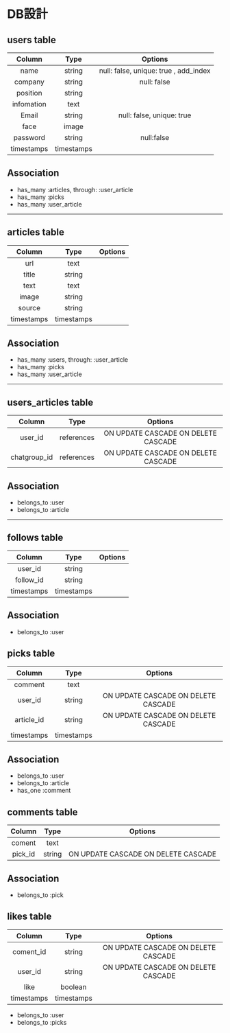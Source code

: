 # DB設計

## users table

  |Column       |Type      |Options                   |
  |:-----------:|:--------:|:------------------------:|
  |name         |string    |null: false, unique: true , add_index|
  |company      |string    |null: false               |
  |position     |string    |                          |
  |infomation   |text      |                          |
  |Email        |string    |null: false, unique: true |
  |face         |image     |                          |
  |password     |string    |null:false                |
  |timestamps   |timestamps|                          |

## Association  

  - has_many :articles, through: :user_article
  - has_many :picks
  - has_many :user_article

*****



## articles table  

  |Column       |Type         |Options                   |
  |:-----------:|:-----------:|:------------------------:|
  |url          |text         |                          |
  |title        |string       |                          |
  |text         |text         |                          |
  |image        |string       |                          |
  |source       |string       |                          |
  |timestamps   |timestamps   |                          |

## Association  

  - has_many :users, through: :user_article
  - has_many :picks
  - has_many :user_article

*****



## users_articles table  

  |Column       |Type         |Options                   |
  |:-----------:|:-----------:|:------------------------:|
  |user_id      |references   |ON UPDATE CASCADE ON DELETE CASCADE|
  |chatgroup_id |references   |ON UPDATE CASCADE ON DELETE CASCADE|


## Association  

  - belongs_to :user
  - belongs_to :article

*****



## follows table  

  |Column       |Type         |Options                   |
  |:-----------:|:-----------:|:------------------------:|
  |user_id      |string       |                          |
  |follow_id    |string       |                          |
  |timestamps   |timestamps   |                          |

## Association  

  - belongs_to :user


## picks table

  |Column       |Type         |Options                   |
  |:-----------:|:-----------:|:------------------------:|
  |comment      |text         |                          |
  |user_id      |string       |ON UPDATE CASCADE ON DELETE CASCADE|
  |article_id   |string       |ON UPDATE CASCADE ON DELETE CASCADE|
  |timestamps   |timestamps   |                          |

## Association  

  - belongs_to :user
  - belongs_to :article
  - has_one :comment



## comments table

  |Column       |Type         |Options                   |
  |:-----------:|:-----------:|:------------------------:|
  |coment       |text         |                          |
  |pick_id      |string       |ON UPDATE CASCADE ON DELETE CASCADE|

## Association  

  - belongs_to :pick



## likes table

  |Column       |Type         |Options                   |
  |:-----------:|:-----------:|:------------------------:|
  |coment_id    |string       |ON UPDATE CASCADE ON DELETE CASCADE|
  |user_id      |string       |ON UPDATE CASCADE ON DELETE CASCADE|
  |like         |boolean      |                          |
  |timestamps   |timestamps   |                          |


  - belongs_to :user
  - belongs_to :picks
